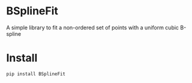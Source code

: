 # BSplineFit
A simple library to fit a non-ordered set of points with a uniform cubic B-spline

# Install 
```
pip install BSplineFit
```